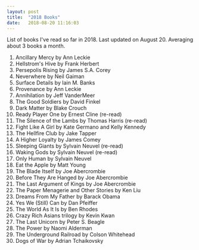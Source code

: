```yaml
---
layout: post
title:  "2018 Books"
date:   2018-08-20 11:16:03
---
```


List of books I've read so far in 2018. Last updated on August 20. Averaging about 3 books a month.

1. Ancillary Mercy by Ann Leckie
2. Hellstrom's Hive by Frank Herbert
3. Persepolis Rising by James S.A. Corey
4. Neverwhere by Neil Gaiman
5. Surface Details by Iain M. Banks
6. Provenance by Ann Leckie
7. Annihilation by Jeff VanderMeer
8. The Good Soldiers by David Finkel
9. Dark Matter by Blake Crouch
10. Ready Player One by Ernest Cline (re-read)
11. The Silence of the Lambs by Thomas Harris (re-read)
12. Fight Like A Girl by Kate Germano and Kelly Kennedy
13. The Hellfire Club by Jake Tapper
14. A Higher Loyalty by James Comey
15. Sleeping Giants by Sylvain Neuvel (re-read)
16. Waking Gods by Sylvain Neuvel (re-read)
17. Only Human by Sylvain Neuvel
18. Eat the Apple by Matt Young
19. The Blade Itself by Joe Abercrombie
20. Before They Are Hanged by Joe Abercrombie
21. The Last Argument of Kings by Joe Abercrombie
22. The Paper Menagerie and Other Stories by Ken Liu
23. Dreams From My Father by Barack Obama
24. Yes We (Still) Can by Dan Pfeiffer
25. The World As It Is by Ben Rhodes
26. Crazy Rich Asians trilogy by Kevin Kwan
27. The Last Unicorn by Peter S. Beagle
28. The Power by Naomi Alderman
29. The Underground Railroad by Colson Whitehead
30. Dogs of War by Adrian Tchaikovsky